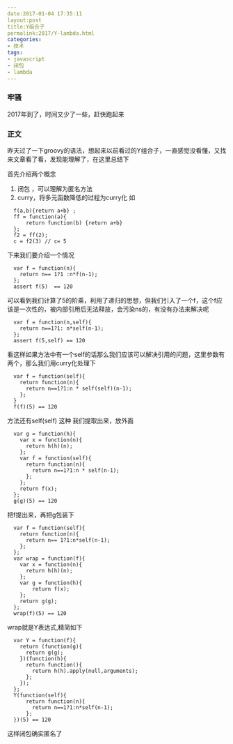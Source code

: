 ```yaml
---
date:2017-01-04 17:35:11
layout:post
title:Y组合子
permalink:2017/Y-lambda.html
categories:
- 技术
tags:
- javascript
- 闭包
- lambda
---
```


### 牢骚 ###
2017年到了，时间又少了一些，赶快跑起来

### 正文 ###
昨天过了一下groovy的语法，想起来以前看过的Y组合子，一直感觉没看懂，又找来文章看了看，发现能理解了，在这里总结下

首先介绍两个概念
1. 闭包 ，可以理解为匿名方法
2. curry，将多元函数降低的过程为curry化 如

```
  f(a,b){return a+b} ;
  ff = function(a){
      return function(b) {return a+b}
  };
  f2 = ff(2);
  c = f2(3) // c= 5
```
下来我们要介绍一个情况
```
  var f = function(n){
    return n== 1?1 :n*f(n-1);
  };
  assert f(5)  == 120
```
可以看到我们计算了5的阶乘，利用了递归的思想，但我们引入了一个f，这个f应该是一次性的，被内部引用后无法释放，会污染ns的，有没有办法来解决呢
```
  var f = function(n,self){
    return n==1?1: n*self(n-1);
  };
  assert f(5,self) == 120
```
看这样如果方法中有一个self的话那么我们应该可以解决引用的问题，这里参数有两个，那么我们用curry化处理下
```
  var f = function(self){
    return function(n){
      return n==1?1:n * self(self)(n-1);
    };
  }
  f(f)(5) == 120
```
方法还有self(self) 这种 我们提取出来，放外面
```
  var g = function(h){
    var x = function(n){
      return h(h)(n);
    };
    var f = function(self){
      return function(n){
        return n==1?1:n * self(n-1);
      };
    };
    return f(x);
  };
  g(g)(5) == 120
```
把f提出来，再把g包装下
```
  var f = function(self){
    return function(n){
      return n== 1?1:n*self(n-1);
    };
  };
  var wrap = function(f){
    var x = function(n){
      return h(h)(n);
    };
    var g = function(h){
        return f(x);
    };
    return g(g);
  };
  wrap(f)(5) == 120
```
wrap就是Y表达式,精简如下
```
  var Y = function(f){
    return (function(g){
      return g(g);
    })(function(h){
      return function(){
        return h(h).apply(null,arguments);
      };
    });
  };
  Y(function(self){
      return function(n){
        return n==1?1:n*self(n-1);
      };
  })(5) == 120
```
这样闭包确实匿名了

